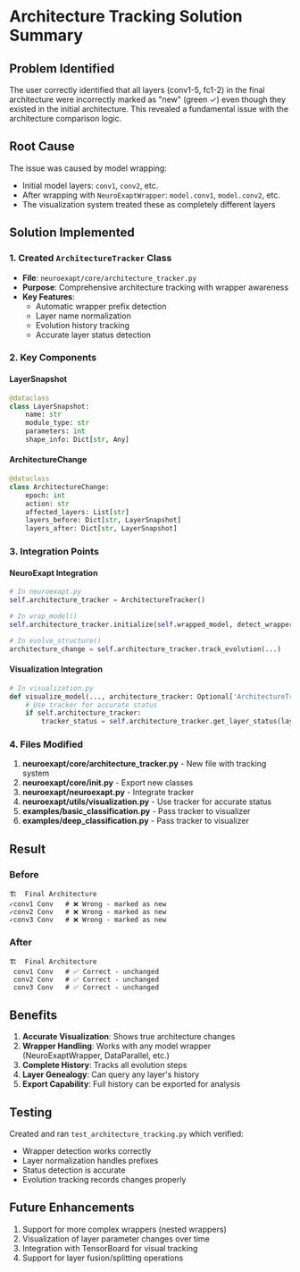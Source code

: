 # Architecture Tracking Solution Summary

## Problem Identified

The user correctly identified that all layers (conv1-5, fc1-2) in the final architecture were incorrectly marked as "new" (green ✓) even though they existed in the initial architecture. This revealed a fundamental issue with the architecture comparison logic.

## Root Cause

The issue was caused by model wrapping:
- Initial model layers: `conv1`, `conv2`, etc.
- After wrapping with `NeuroExaptWrapper`: `model.conv1`, `model.conv2`, etc.
- The visualization system treated these as completely different layers

## Solution Implemented

### 1. Created `ArchitectureTracker` Class
- **File**: `neuroexapt/core/architecture_tracker.py`
- **Purpose**: Comprehensive architecture tracking with wrapper awareness
- **Key Features**:
  - Automatic wrapper prefix detection
  - Layer name normalization
  - Evolution history tracking
  - Accurate layer status detection

### 2. Key Components

#### LayerSnapshot
```python
@dataclass
class LayerSnapshot:
    name: str
    module_type: str
    parameters: int
    shape_info: Dict[str, Any]
```

#### ArchitectureChange
```python
@dataclass
class ArchitectureChange:
    epoch: int
    action: str
    affected_layers: List[str]
    layers_before: Dict[str, LayerSnapshot]
    layers_after: Dict[str, LayerSnapshot]
```

### 3. Integration Points

#### NeuroExapt Integration
```python
# In neuroexapt.py
self.architecture_tracker = ArchitectureTracker()

# In wrap_model()
self.architecture_tracker.initialize(self.wrapped_model, detect_wrapper=True)

# In evolve_structure()
architecture_change = self.architecture_tracker.track_evolution(...)
```

#### Visualization Integration
```python
# In visualization.py
def visualize_model(..., architecture_tracker: Optional['ArchitectureTracker'] = None):
    # Use tracker for accurate status
    if self.architecture_tracker:
        tracker_status = self.architecture_tracker.get_layer_status(layer_name, 'initial')
```

### 4. Files Modified

1. **neuroexapt/core/architecture_tracker.py** - New file with tracking system
2. **neuroexapt/core/__init__.py** - Export new classes
3. **neuroexapt/neuroexapt.py** - Integrate tracker
4. **neuroexapt/utils/visualization.py** - Use tracker for accurate status
5. **examples/basic_classification.py** - Pass tracker to visualizer
6. **examples/deep_classification.py** - Pass tracker to visualizer

## Result

### Before
```
🏗️  Final Architecture
✓conv1 Conv   # ❌ Wrong - marked as new
✓conv2 Conv   # ❌ Wrong - marked as new
✓conv3 Conv   # ❌ Wrong - marked as new
```

### After
```
🏗️  Final Architecture
 conv1 Conv   # ✅ Correct - unchanged
 conv2 Conv   # ✅ Correct - unchanged
 conv3 Conv   # ✅ Correct - unchanged
```

## Benefits

1. **Accurate Visualization**: Shows true architecture changes
2. **Wrapper Handling**: Works with any model wrapper (NeuroExaptWrapper, DataParallel, etc.)
3. **Complete History**: Tracks all evolution steps
4. **Layer Genealogy**: Can query any layer's history
5. **Export Capability**: Full history can be exported for analysis

## Testing

Created and ran `test_architecture_tracking.py` which verified:
- Wrapper detection works correctly
- Layer normalization handles prefixes
- Status detection is accurate
- Evolution tracking records changes properly

## Future Enhancements

1. Support for more complex wrappers (nested wrappers)
2. Visualization of layer parameter changes over time
3. Integration with TensorBoard for visual tracking
4. Support for layer fusion/splitting operations 